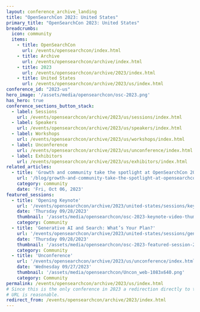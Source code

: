 ```yaml
---
layout: conference_archive_landing
title: "OpenSearchCon 2023: United States"
primary_title: "OpenSearchCon 2023: United States"
breadcrumbs:
  icon: community
  items:
    - title: OpenSearchCon
      url: /events/opensearchcon/index.html
    - title: Archive
      url: /events/opensearchcon/archive/index.html
    - title: 2023
      url: /events/opensearchcon/archive/2023/index.html
    - title: United States
      url: /events/opensearchcon/archive/2023/us/index.html
conference_id: "2023-us"
hero_image: '/assets/media/opensearchcon/osc-2023.png'
has_hero: true
conference_sections_button_stack:
  - label: Sessions
    url: /events/opensearchcon/archive/2023/us/sessions/index.html
  - label: Speakers
    url: /events/opensearchcon/archive/2023/us/speakers/index.html
  - label: Workshops
    url: /events/opensearchcon/archive/2023/us/workshops/index.html
  - label: Unconference
    url: /events/opensearchcon/archive/2023/us/unconference/index.html
  - label: Exhibitors
    url: /events/opensearchcon/archive/2023/us/exhibitors/index.html
related_articles:
  - title: 'Growth and community take the spotlight at OpenSearchCon 2023'
    url: '/blog/growth-and-community-take-the-spotlight-at-opensearchcon-2023/'
    category: community
    date: 'Fri, Oct 06, 2023'
featured_sessions:
  - title: 'Opening Keynote'
    url: '/events/opensearchcon/archive/2023/united-states/sessions/keynote.html'
    date: 'Thursday 09/28/2023'
    thumbnail: '/assets/media/opensearchcon/osc-2023-keynote-video-thumbnail.png'
    category: Community
  - title: 'Generative AI and Search: What’s Your Plan?'
    url: '/events/opensearchcon/archive/2023/united-states/sessions/generative-ai-and-search-whats-your-plan.html'
    date: 'Thursday 09/28/2023'
    thumbnail: '/assets/media/opensearchcon/osc-2023-featured-session-2-thumbnail.png'
    category: Community
  - title: 'Unconference'
    url: '/events/opensearchcon/archive/2023/us/unconference/index.html'
    date: 'Wednesday 09/27/2023'
    thumbnail: '/assets/media/opensearchcon/Uncon_web-1083x640.png'
    category: Community
permalink: /events/opensearchcon/archive/2023/us/index.html
# Since this is the only conference in 2023 a redirection directly to this one from the /../2023/
# URL is reasonable.
redirect_from: /events/opensearchcon/archive/2023/index.html
---
```

